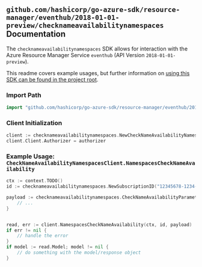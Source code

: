 
## `github.com/hashicorp/go-azure-sdk/resource-manager/eventhub/2018-01-01-preview/checknameavailabilitynamespaces` Documentation

The `checknameavailabilitynamespaces` SDK allows for interaction with the Azure Resource Manager Service `eventhub` (API Version `2018-01-01-preview`).

This readme covers example usages, but further information on [using this SDK can be found in the project root](https://github.com/hashicorp/go-azure-sdk/tree/main/docs).

### Import Path

```go
import "github.com/hashicorp/go-azure-sdk/resource-manager/eventhub/2018-01-01-preview/checknameavailabilitynamespaces"
```


### Client Initialization

```go
client := checknameavailabilitynamespaces.NewCheckNameAvailabilityNamespacesClientWithBaseURI("https://management.azure.com")
client.Client.Authorizer = authorizer
```


### Example Usage: `CheckNameAvailabilityNamespacesClient.NamespacesCheckNameAvailability`

```go
ctx := context.TODO()
id := checknameavailabilitynamespaces.NewSubscriptionID("12345678-1234-9876-4563-123456789012")

payload := checknameavailabilitynamespaces.CheckNameAvailabilityParameter{
	// ...
}


read, err := client.NamespacesCheckNameAvailability(ctx, id, payload)
if err != nil {
	// handle the error
}
if model := read.Model; model != nil {
	// do something with the model/response object
}
```
